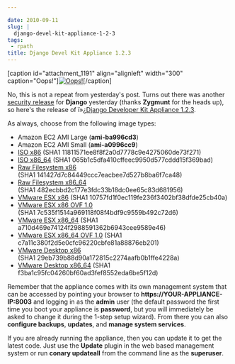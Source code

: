```yaml
---

date: 2010-09-11
slug: |
  django-devel-kit-appliance-1-2-3
tags:
 - rpath
title: Django Devel Kit Appliance 1.2.3
---
```


\[caption id="attachment_1191" align="alignleft" width="300"
caption="Oops!"\][![Oops!](http://www.ogmaciel.com/wp-content/uploads/2010/09/508647245_178fc7941d-300x199.jpg)](http://www.ogmaciel.com/wp-content/uploads/2010/09/508647245_178fc7941d.jpg)\[/caption\]

No, this is not a repeat from yesterday's post. Turns out there was
another [security
release](http://www.djangoproject.com/weblog/2010/sep/10/123/) for
**Django** yesterday (thanks **Zygmunt** for the heads up), so here's
the release of ï»¿[Django Developer Kit Appliance
1.2.3](http://bit.ly/byzBLV).

As always, choose from the following image types:

-   Amazon EC2 AMI Large (**ami-ba996cd3**)
-   Amazon EC2 AMI Small (**ami-a0996cc9**)
-   [ISO
    x86](https://www.rpath.org/downloadImage?fileId=42099&urlType=0)
    (SHA1 11811571ee8f8f2a0d7778c9e4275060de73f271)
-   [ISO
    x86_64](https://www.rpath.org/downloadImage?fileId=42109&urlType=0)
    (SHA1 065b1c5dfa410cffeec9950d577cddd15f369bad)
-   [Raw Filesystem
    x86](https://www.rpath.org/downloadImage?fileId=42102&urlType=0)
    (SHA1 141427d7c84449ccc7eacbee7d527b8ba6f7ca48)
-   [Raw Filesystem
    x86_64](https://www.rpath.org/downloadImage?fileId=42105&urlType=0)
    (SHA1 482ecbbd2c177e3fdc33b18dc0ee65c83d681956)
-   [VMware ESX
    x86](https://www.rpath.org/downloadImage?fileId=42106&urlType=0)
    (SHA1 10757fd1f0ec119fe236f3402bf38dfde25cb40a)
-   [VMware ESX x86 OVF
    1.0](https://www.rpath.org/downloadImage?fileId=42108&urlType=0)
    (SHA1 7c535f1514a969118f08f4bdf9c9559b492c72d6)
-   [VMware ESX
    x86_64](https://www.rpath.org/downloadImage?fileId=42114&urlType=0)
    (SHA1 a710d469e74124f2988591362b6943cee9589e46)
-   [VMware ESX x86_64 OVF
    1.0](https://www.rpath.org/downloadImage?fileId=42116&urlType=0)
    (SHA1 c7a11c380f2d5e0cfc96220cbfe81a88876eb201)
-   [VMware Desktop
    x86](https://www.rpath.org/downloadImage?fileId=42104&urlType=0)
    (SHA1 29eb739b88d90a172815c2274aafb0b1ffe4228a)
-   [VMware Desktop
    x86_64](https://www.rpath.org/downloadImage?fileId=42113&urlType=0)
    (SHA1 f3ba1c95fc04260bf60ad3fef8552eda6be5f12d)

Remember that the appliance comes with its own management system that
can be accessed by pointing your browser to
**https://YOUR-APPLIANCE-IP:8003** and logging in as the **admin** user
(the default password the first time you boot your appliance is
**password**, but you will immediately be asked to change it during the
1-step setup wizard). From there you can also **configure backups**,
**updates**, and **manage system services**.

If you are already running the appliance, then you can update it to get
the latest code. Just use the **Update** plugin in the web based
management system or run **conary updateall** from the command line as
the **superuser**.
